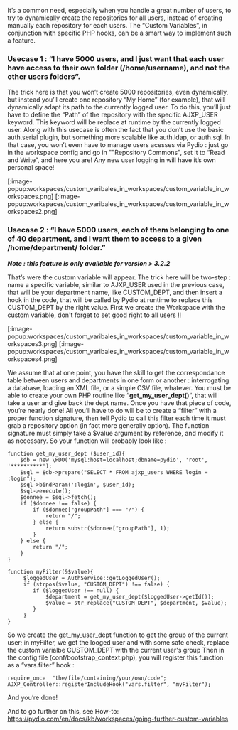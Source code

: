 It’s a common need, especially when you handle a great number of users, to try to dynamically create the repositories for all users, instead of creating manually each repository for each users. The “Custom Variables”, in conjunction with specific PHP hooks, can be a smart way to implement such a feature.

### Usecase 1 : “I have 5000 users, and I just want that each user have access to their own folder (/home/username), and not the other users folders”.
The trick here is that you won’t create 5000 repositories, even dynamically, but instead you’ll create one repository “My Home” (for example), that will dynamically adapt its path to the currently logged user. To do this, you’ll just have to define the “Path” of the repository with the specific AJXP_USER keyword. This keyword will be replace at runtime by the currently logged user. Along with this usecase is often the fact that you don’t use the basic auth.serial plugin, but something more scalable like auth.ldap, or auth.sql. In that case, you won’t even have to manage users acesses via Pydio : just go in the workspace config and go in ""Repository Commons", set it to “Read and Write”, and here you are! Any new user logging in will have it’s own personal space!

[:image-popup:workspaces/custom_varibales_in_workspaces/custom_variable_in_workspaces.png]
[:image-popup:workspaces/custom_varibales_in_workspaces/custom_variable_in_workspaces2.png]

### Usecase 2 : “I have 5000 users, each of them belonging to one of 40 department, and I want them to access to a given /home/department/ folder.”
**_Note : this feature is only available for version > 3.2.2_**

That’s were the custom variable will appear. The trick here will be two-step : name a specific variable, similar to AJXP_USER used in the previous case, that will be your department name, like CUSTOM_DEPT, and then insert a hook in the code, that will be called by Pydio at runtime to replace this CUSTOM_DEPT by the right value. First we create the Workspace with the custom variable, don't forget to set good right to all users !!

[:image-popup:workspaces/custom_varibales_in_workspaces/custom_variable_in_workspaces3.png]
[:image-popup:workspaces/custom_varibales_in_workspaces/custom_variable_in_workspaces4.png]

We assume that at one point, you have the skill to get the correspondance table between users and departments in one form or another : interrogating a database, loading an XML file, or a simple CSV file, whatever. You must be able to create your own PHP routine like “**get_my_user_dept()**“, that will take a user and give back the dept name. Once you have that piece of code, you’re nearly done! All you’ll have to do will be to create a “filter” with a proper function signature, then tell Pydio to call this filter each time it must grab a repository option (in fact more generally option). The function signature must simply take a $value argument by reference, and modify it as necessary. So your function will probably look like :

    function get_my_user_dept ($user_id){
    	$db = new \PDO('mysql:host=localhost;dbname=pydio', 'root', '**********');
	    $sql = $db->prepare("SELECT * FROM ajxp_users WHERE login = :login");
	    $sql->bindParam(':login', $user_id);
	    $sql->execute();
	    $donnee = $sql->fetch();
	    if ($donnee !== false) {
	        if ($donnee["groupPath"] === "/") {
	            return "/";
	        } else {
	            return substr($donnee["groupPath"], 1);
	        }
	    } else {
	        return "/";
	    }
    }

	function myFilter(&$value){
    	 $loggedUser = AuthService::getLoggedUser();
    	 if (strpos($value, "CUSTOM_DEPT") !== false) {
    	 	if ($loggedUser !== null) {
    	 		$department = get_my_user_dept($loggedUser->getId());
    	 		$value = str_replace("CUSTOM_DEPT", $department, $value);
    	 	}
    	 }
	}

So we create the get_my_user_dept function to get the group of the current user; in myFilter, we get the looged user and with some safe check, replace the custom varialbe CUSTOM_DEPT with the current user's group 
Then in the config file (conf/bootstrap_context.php), you will register this function as a “vars.filter” hook :

	require_once  "the/file/containing/your/own/code";
	AJXP_Controller::registerIncludeHook("vars.filter", "myFilter");
	
And you’re done!

And to go further on this, see How-to: https://pydio.com/en/docs/kb/workspaces/going-further-custom-variables